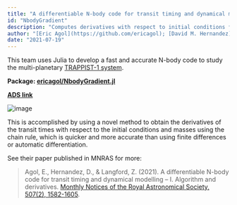 ```yaml
---
title: "A differentiable N-body code for transit timing and dynamical modelling - I. Algorithm and derivatives"
id: "NbodyGradient"
description: "Computes derivatives with respect to initial conditions for TTVs, RV, Photodynamics & more."
author: "[Eric Agol](https://github.com/ericagol); [David M. Hernandez](https://www.davidmhernandez.com/); [Zachary Langford](https://github.com/langfzac)"
date: "2021-07-19"
---
```


This team uses Julia to develop a fast and accurate N-body code to study the multi-planetary [TRAPPIST-1 system](https://en.wikipedia.org/wiki/TRAPPIST-1).

**Package: [ericagol/NbodyGradient.jl](https://github.com/ericagol/NbodyGradient.jl)**

**[ADS link](https://ui.adsabs.harvard.edu/abs/2021MNRAS.507.1582A/abstract)**

![image](https://s3.amazonaws.com/adsabs-thumbnails/seri/MNRAS/0507/stab2044/stab2044fig7.jpeg)

This is accomplished by using a novel method to obtain the derivatives of the transit times with respect to the initial conditions and masses using the chain rule, which is quicker and more accurate than using finite differences or automatic differentiation.

See their paper published in MNRAS for more:

> Agol, E., Hernandez, D., & Langford, Z. (2021). A differentiable N-body code for transit timing and dynamical modelling – I. Algorithm and derivatives. [Monthly Notices of the Royal Astronomical Society, 507(2), 1582-1605](https://academic.oup.com/mnras/article/507/2/1582/6324024).
